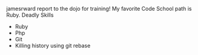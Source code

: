 jamesrward report to the dojo for training!
My favorite Code School path is Ruby.
Deadly Skills
* Ruby
* Php
* Git
* Killing history using git rebase
